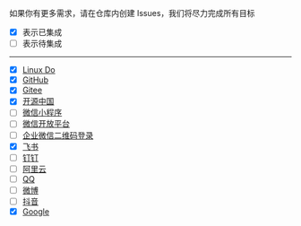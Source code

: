 如果你有更多需求，请在仓库内创建 Issues，我们将尽力完成所有目标

- [x] 表示已集成
- [ ] 表示待集成

---

- [x] [Linux Do](https://connect.linux.do/)
- [x] [GitHub](https://docs.github.com/en/apps/creating-github-apps/authenticating-with-a-github-app/generating-a-user-access-token-for-a-github-app)
- [x] [Gitee](https://gitee.com/api/v5/oauth_doc#/)
- [x] [开源中国](https://www.oschina.net/openapi)
- [ ] [微信小程序](https://mp.weixin.qq.com/)
- [ ] [微信开放平台](https://open.weixin.qq.com/)
- [ ] [企业微信二维码登录](https://work.weixin.qq.com/wework_admin/loginpage_wx?from=myhome_openApi)
- [x] [飞书](https://open.feishu.cn/document/common-capabilities/sso/web-application-sso/web-app-overview)
- [ ] [钉钉](https://open.dingtalk.com/document/orgapp/tutorial-obtaining-user-personal-information)
- [ ] [阿里云](https://help.aliyun.com/zh/ram/user-guide/access-alibaba-cloud-apis-from-a-web-application?spm=a2c4g.11186623.0.i2)
- [ ] [QQ](https://connect.qq.com/)
- [ ] [微博](https://open.weibo.com/apps)
- [ ] [抖音](https://open.douyin.com/)
- [x] [Google](https://developers.google.cn/identity/protocols/oauth2/javascript-implicit-flow?hl=en)

